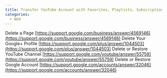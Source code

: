 ```yaml
---
title: Transfer YouTube Account with Favorites, Playlists, Subscriptions
categories:
  - Web
---
```

Delete a Page [https://support.google.com/business/answer/4569146](https://support.google.com/business/answer/4569146)
Delete Your Google+ Profile [https://support.google.com/plus/answer/1044503](https://support.google.com/plus/answer/1044503)
Delete or Restore YouTube Channel [https://support.google.com/youtube/answer/55759](https://support.google.com/youtube/answer/55759)
Delete or Restore Google Account [https://support.google.com/accounts/answer/32046](https://support.google.com/accounts/answer/32046)
